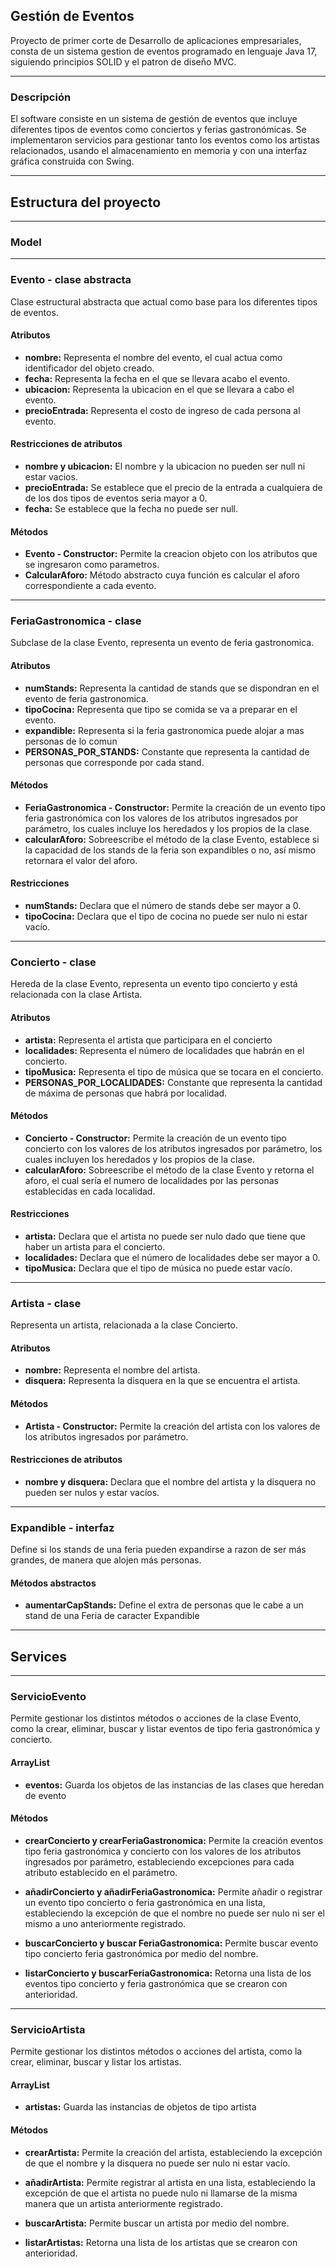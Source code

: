 
## Gestión de Eventos
Proyecto de primer corte de Desarrollo de aplicaciones empresariales, consta de un sistema gestion de eventos programado en lenguaje Java 17, siguiendo principios SOLID y el patron de diseño MVC. 

---

### Descripción
El software consiste en un sistema de gestión de eventos que incluye diferentes tipos de eventos como conciertos y ferias gastronómicas. Se implementaron servicios para gestionar tanto los eventos como los artistas relacionados, usando el almacenamiento en memoria y con una interfaz gráfica construida con Swing.

---

## Estructura del proyecto

---

### Model

---

### Evento - clase abstracta
Clase estructural abstracta que actual como base para los diferentes tipos de eventos.

#### Atributos
+ **nombre:** Representa el nombre del evento, el cual actua como identificador del objeto creado.
+ **fecha:** Representa la fecha en el que se llevara acabo el evento.
+ **ubicacion:** Representa la ubicacion en el que se llevara a cabo el evento.
+ **precioEntrada:** Representa el costo de ingreso de cada persona al evento.

#### Restricciones de atributos
+ **nombre y ubicacion:** El nombre y la ubicacion no pueden ser null ni estar vacios.
+ **precioEntrada:** Se establece que el precio de la entrada a cualquiera de de los dos tipos de eventos seria mayor a 0.
+ **fecha:** Se establece que la fecha no puede ser null.

#### Métodos
+ **Evento - Constructor:** Permite la creacion objeto con los atributos que se ingresaron como parametros.
+ **CalcularAforo:** Método abstracto cuya función es calcular el aforo correspondiente a cada evento.

---

### FeriaGastronomica - clase
Subclase de la clase Evento, representa un evento de feria gastronomica.

#### Atributos
+ **numStands:** Representa la cantidad de stands que se dispondran en el evento de feria gastronomica.
+ **tipoCocina:** Representa que tipo se comida se va a preparar en el evento.
+ **expandible:** Representa si la feria gastronomica puede alojar a mas personas de lo comun
+ **PERSONAS_POR_STANDS:** Constante que representa la cantidad de personas que corresponde por cada stand.

#### Métodos
+ **FeriaGastronomica - Constructor:** Permite la creación de un evento tipo feria gastronómica con los valores de los atributos ingresados por parámetro, los cuales incluye los heredados y los propios de la clase.
+ **calcularAforo:** Sobreescribe el método de la clase Evento, establece si la capacidad de los stands de la feria son expandibles o no, así mismo retornara el valor del aforo.

#### Restricciones 
+ **numStands:** Declara que el número de stands debe ser mayor a 0.
+ **tipoCocina:** Declara que el tipo de cocina no puede ser nulo ni estar vacío.

---

### Concierto - clase 
Hereda de la clase Evento, representa un evento tipo concierto y está relacionada con la clase Artista.

#### Atributos
+ **artista:** Representa el artista que participara en el concierto
+ **localidades:** Representa el número de localidades que habrán en el concierto.
+ **tipoMusica:** Representa el tipo de música que se tocara en el concierto.
+ **PERSONAS_POR_LOCALIDADES:** Constante que representa la cantidad de máxima de personas que habrá por localidad.

#### Métodos
+ **Concierto - Constructor:** Permite la creación de un evento tipo concierto con los valores de los atributos ingresados por parámetro, los cuales incluyen los heredados y los propios de la clase. 
+ **calcularAforo:** Sobreescribe el método de la clase Evento y retorna el aforo, el cual sería el numero de localidades por las personas establecidas en cada localidad.

#### Restricciones 
+ **artista:** Declara que el artista no puede ser nulo dado que tiene que haber un artista para el concierto.
+ **localidades:** Declara que el número de localidades debe ser mayor a 0.
+ **tipoMusica:** Declara que el tipo de música no puede estar vacío.

---

### Artista - clase 
Representa un artista, relacionada  a la clase Concierto.

#### Atributos
+ **nombre:** Representa el nombre del artista.
+ **disquera:** Representa la disquera en la que se encuentra el artista.

#### Métodos
+ **Artista - Constructor:** Permite la creación del artista con los valores de los atributos ingresados por parámetro. 
#### Restricciones de atributos
+ **nombre y disquera:** Declara que el nombre del artista y la disquera no pueden ser nulos y estar vacíos.

---

### Expandible  - interfaz
Define si los stands de una feria pueden expandirse a razon de ser más grandes, de manera que alojen más personas.    

#### Métodos abstractos
+ **aumentarCapStands:** Define el extra de personas que le cabe a un stand de una Feria de caracter Expandible

---

## Services

---

### ServicioEvento 
Permite gestionar los distintos métodos o acciones de la clase Evento, como la crear, eliminar, buscar y listar eventos de tipo feria gastronómica y concierto.

#### ArrayList
+ **eventos:** Guarda los objetos de las instancias de las clases que heredan de evento

#### Métodos
+ **crearConcierto y crearFeriaGastronomica:** Permite la creación eventos  tipo feria gastronómica y concierto con los valores de los atributos ingresados por parámetro, estableciendo excepciones para cada atributo establecido en el parámetro.

+ **añadirConcierto y añadirFeriaGastronomica:** Permite añadir o registrar un evento tipo concierto o feria gastronómica en una lista, estableciendo la excepción de que el nombre no puede ser nulo ni ser el mismo a uno anteriormente registrado.

+ **buscarConcierto y buscar FeriaGastronomica:** Permite buscar evento tipo concierto feria gastronómica por medio del nombre.

+ **listarConcierto y buscarFeriaGastronomica:** Retorna una lista de los eventos tipo concierto y feria gastronómica que se crearon con anterioridad.

---

### ServicioArtista
Permite gestionar los distintos métodos o acciones del artista, como la crear, eliminar, buscar y listar los artistas.

#### ArrayList
+ **artistas:** Guarda las instancias de objetos de tipo artista  

#### Métodos
+ **crearArtista:** Permite la creación del artista, estableciendo la excepción de que el nombre y la disquera no puede ser nulo ni estar vacío.

+ **añadirArtista:** Permite registrar al artista en una lista, estableciendo la excepción de que el artista no puede nulo ni llamarse de la misma manera que un artista anteriormente registrado.

+ **buscarArtista:** Permite buscar un artista por medio del nombre.

+ **listarArtistas:** Retorna una lista de los artistas que se crearon con anterioridad.



